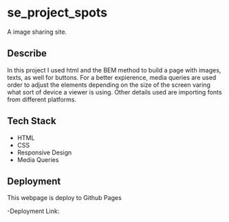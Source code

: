 # se_project_spots

A image sharing site.

## Describe

In this project I used html and the BEM method to build a page with images, texts, as well for buttons. For a better expierence, media queries are used order to adjust the elements depending on the size of the screen varing what sort of device a viewer is using. Other details used are importing fonts from different platforms.

## Tech Stack

- HTML
- CSS
- Responsive Design
- Media Queries

## Deployment

This webpage is deploy to Github Pages

-Deployment Link:
